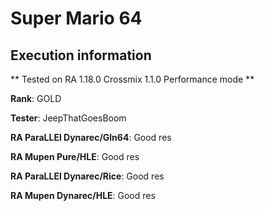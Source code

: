 # Super Mario 64 

## Execution information

** Tested on RA 1.18.0 Crossmix 1.1.0 Performance mode **

**Rank**: GOLD

**Tester**: JeepThatGoesBoom


**RA ParaLLEl Dynarec/Gln64**: Good res

**RA Mupen Pure/HLE**: Good res

**RA ParaLLEl Dynarec/Rice**: Good res

**RA Mupen Dynarec/HLE**: Good res